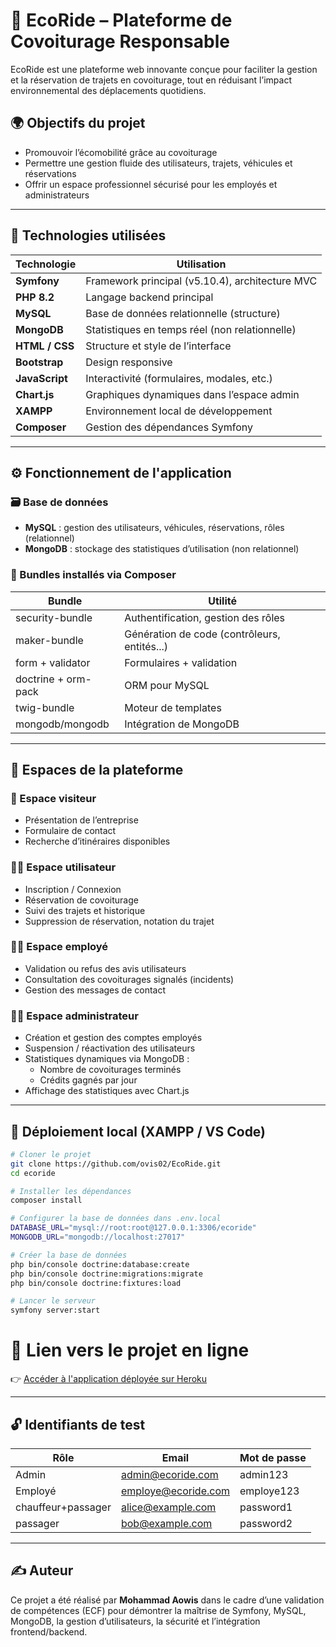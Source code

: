# 🚗 EcoRide – Plateforme de Covoiturage Responsable

EcoRide est une plateforme web innovante conçue pour faciliter la gestion et la réservation de trajets en covoiturage, tout en réduisant l’impact environnemental des déplacements quotidiens.

## 🌍 Objectifs du projet

- Promouvoir l’écomobilité grâce au covoiturage
- Permettre une gestion fluide des utilisateurs, trajets, véhicules et réservations
- Offrir un espace professionnel sécurisé pour les employés et administrateurs

---

## 🧰 Technologies utilisées

| Technologie    | Utilisation                                     |
| -------------- | ----------------------------------------------- |
| **Symfony**    | Framework principal (v5.10.4), architecture MVC |
| **PHP 8.2**    | Langage backend principal                       |
| **MySQL**      | Base de données relationnelle (structure)       |
| **MongoDB**    | Statistiques en temps réel (non relationnelle)  |
| **HTML / CSS** | Structure et style de l’interface               |
| **Bootstrap**  | Design responsive                               |
| **JavaScript** | Interactivité (formulaires, modales, etc.)      |
| **Chart.js**   | Graphiques dynamiques dans l’espace admin       |
| **XAMPP**      | Environnement local de développement            |
| **Composer**   | Gestion des dépendances Symfony                 |

---

## ⚙️ Fonctionnement de l'application

### 🗃️ Base de données

- **MySQL** : gestion des utilisateurs, véhicules, réservations, rôles (relationnel)
- **MongoDB** : stockage des statistiques d’utilisation (non relationnel)

### 🔐 Bundles installés via Composer

| Bundle              | Utilité                                      |
| ------------------- | -------------------------------------------- |
| security-bundle     | Authentification, gestion des rôles          |
| maker-bundle        | Génération de code (contrôleurs, entités...) |
| form + validator    | Formulaires + validation                     |
| doctrine + orm-pack | ORM pour MySQL                               |
| twig-bundle         | Moteur de templates                          |
| mongodb/mongodb     | Intégration de MongoDB                       |

---

## 🧭 Espaces de la plateforme

### 👤 Espace visiteur

- Présentation de l’entreprise
- Formulaire de contact
- Recherche d’itinéraires disponibles

### 🧑‍💼 Espace utilisateur

- Inscription / Connexion
- Réservation de covoiturage
- Suivi des trajets et historique
- Suppression de réservation, notation du trajet

### 🧑‍🔧 Espace employé

- Validation ou refus des avis utilisateurs
- Consultation des covoiturages signalés (incidents)
- Gestion des messages de contact

### 👨‍💼 Espace administrateur

- Création et gestion des comptes employés
- Suspension / réactivation des utilisateurs
- Statistiques dynamiques via MongoDB :
  - Nombre de covoiturages terminés
  - Crédits gagnés par jour
- Affichage des statistiques avec Chart.js

---

## 🚀 Déploiement local (XAMPP / VS Code)

```bash
# Cloner le projet
git clone https://github.com/ovis02/EcoRide.git
cd ecoride

# Installer les dépendances
composer install

# Configurer la base de données dans .env.local
DATABASE_URL="mysql://root:root@127.0.0.1:3306/ecoride"
MONGODB_URL="mongodb://localhost:27017"

# Créer la base de données
php bin/console doctrine:database:create
php bin/console doctrine:migrations:migrate
php bin/console doctrine:fixtures:load

# Lancer le serveur
symfony server:start

```

# 🚀 Lien vers le projet en ligne

👉 [Accéder à l'application déployée sur Heroku](https://ecoride02-edbedfe97bbc.herokuapp.com/)

---

## 🔓 Identifiants de test

| Rôle               | Email               | Mot de passe |
| ------------------ | ------------------- | ------------ |
| Admin              | admin@ecoride.com   | admin123     |
| Employé            | employe@ecoride.com | employe123   |
| chauffeur+passager | alice@example.com   | password1    |
| passager           | bob@example.com     | password2    |

---

## ✍️ Auteur

Ce projet a été réalisé par **Mohammad Aowis** dans le cadre d’une validation de compétences (ECF) pour démontrer la maîtrise de Symfony, MySQL, MongoDB, la gestion d’utilisateurs, la sécurité et l’intégration frontend/backend.
